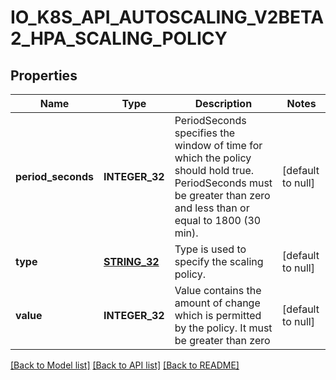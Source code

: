 # IO_K8S_API_AUTOSCALING_V2BETA2_HPA_SCALING_POLICY

## Properties
Name | Type | Description | Notes
------------ | ------------- | ------------- | -------------
**period_seconds** | **INTEGER_32** | PeriodSeconds specifies the window of time for which the policy should hold true. PeriodSeconds must be greater than zero and less than or equal to 1800 (30 min). | [default to null]
**type** | [**STRING_32**](STRING_32.md) | Type is used to specify the scaling policy. | [default to null]
**value** | **INTEGER_32** | Value contains the amount of change which is permitted by the policy. It must be greater than zero | [default to null]

[[Back to Model list]](../README.md#documentation-for-models) [[Back to API list]](../README.md#documentation-for-api-endpoints) [[Back to README]](../README.md)


